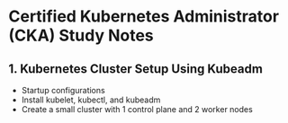 # Certified Kubernetes Administrator (CKA) Study Notes

## 1. Kubernetes Cluster Setup Using Kubeadm
- Startup configurations
- Install kubelet, kubectl, and kubeadm
- Create a small cluster with 1 control plane and 2 worker nodes